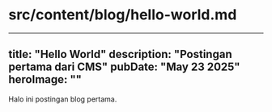 # src/content/blog/hello-world.md

---
title: "Hello World"
description: "Postingan pertama dari CMS"
pubDate: "May 23 2025"
heroImage: ""
---

Halo ini postingan blog pertama.
